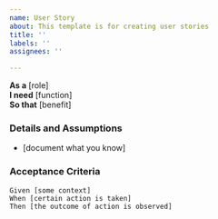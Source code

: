 ```yaml
---
name: User Story
about: This template is for creating user stories
title: ''
labels: ''
assignees: ''

---
```


**As a** [role]  
**I need** [function]  
**So that** [benefit]  
  
### Details and Assumptions  
* [document what you know]  
  
### Acceptance Criteria  
```gherkin
Given [some context]  
When [certain action is taken]  
Then [the outcome of action is observed]
